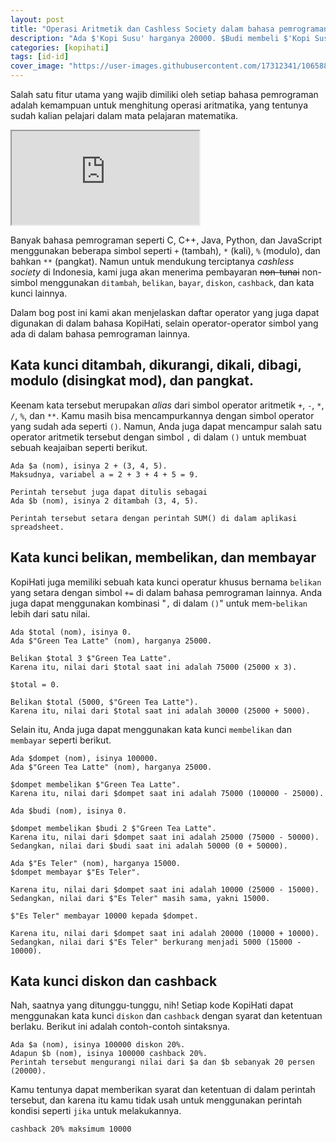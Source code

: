 ```yaml
---
layout: post
title: "Operasi Aritmetik dan Cashless Society dalam bahasa pemrograman KopiHati"
description: "Ada $'Kopi Susu' harganya 20000. $Budi membeli $'Kopi Susu' pakai $nopay cashback 30% maksimum 5000."
categories: [kopihati]
tags: [id-id]
cover_image: "https://user-images.githubusercontent.com/17312341/106588956-ff17cf80-657d-11eb-9041-90a80395930f.jpg"
---
```

Salah satu fitur utama yang wajib dimiliki oleh setiap bahasa pemrograman adalah kemampuan untuk menghitung operasi aritmatika, yang tentunya sudah kalian pelajari dalam mata pelajaran matematika.

<iframe class="w-full h-300" src="https://www.youtube.com/embed/rOzoWoA0b7Q" allow="accelerometer; autoplay; clipboard-write; encrypted-media; gyroscope; picture-in-picture"></iframe>

Banyak bahasa pemrograman seperti C, C++, Java, Python, dan JavaScript menggunakan beberapa simbol seperti `+` (tambah), `*` (kali), `%` (modulo), dan bahkan `**` (pangkat). Namun untuk mendukung terciptanya *cashless society* di Indonesia, kami juga akan menerima pembayaran ~~non-tunai~~ non-simbol menggunakan `ditambah`, `belikan`, `bayar`, `diskon`, `cashback`, dan kata kunci lainnya.

Dalam bog post ini kami akan menjelaskan daftar operator yang juga dapat digunakan di dalam bahasa KopiHati, selain operator-operator simbol yang ada di dalam bahasa pemrograman lainnya.

## Kata kunci ditambah, dikurangi, dikali, dibagi, modulo (disingkat mod), dan pangkat.
Keenam kata tersebut merupakan *alias* dari simbol operator aritmetik `+`, `-`, `*`, `/`, `%`, dan `**`. Kamu masih bisa mencampurkannya dengan simbol operator yang sudah ada seperti `()`. Namun, Anda juga dapat mencampur salah satu operator aritmetik tersebut dengan simbol `,` di dalam `()` untuk membuat sebuah keajaiban seperti berikut.

```
Ada $a (nom), isinya 2 + (3, 4, 5).
Maksudnya, variabel a = 2 + 3 + 4 + 5 = 9.

Perintah tersebut juga dapat ditulis sebagai
Ada $b (nom), isinya 2 ditambah (3, 4, 5).

Perintah tersebut setara dengan perintah SUM() di dalam aplikasi spreadsheet.
```

## Kata kunci belikan, membelikan, dan membayar
KopiHati juga memiliki sebuah kata kunci operatur khusus bernama `belikan` yang setara dengan simbol `+=` di dalam bahasa pemrograman lainnya. Anda juga dapat menggunakan kombinasi "`,` di dalam `()`" untuk mem-`belikan` lebih dari satu nilai.

```
Ada $total (nom), isinya 0.
Ada $"Green Tea Latte" (nom), harganya 25000.

Belikan $total 3 $"Green Tea Latte".
Karena itu, nilai dari $total saat ini adalah 75000 (25000 x 3).

$total = 0.

Belikan $total (5000, $"Green Tea Latte").
Karena itu, nilai dari $total saat ini adalah 30000 (25000 + 5000).
```

Selain itu, Anda juga dapat menggunakan kata kunci `membelikan` dan `membayar` seperti berikut.

```
Ada $dompet (nom), isinya 100000.
Ada $"Green Tea Latte" (nom), harganya 25000.

$dompet membelikan $"Green Tea Latte".
Karena itu, nilai dari $dompet saat ini adalah 75000 (100000 - 25000).

Ada $budi (nom), isinya 0.

$dompet membelikan $budi 2 $"Green Tea Latte".
Karena itu, nilai dari $dompet saat ini adalah 25000 (75000 - 50000).
Sedangkan, nilai dari $budi saat ini adalah 50000 (0 + 50000).

Ada $"Es Teler" (nom), harganya 15000.
$dompet membayar $"Es Teler".

Karena itu, nilai dari $dompet saat ini adalah 10000 (25000 - 15000).
Sedangkan, nilai dari $"Es Teler" masih sama, yakni 15000.

$"Es Teler" membayar 10000 kepada $dompet.

Karena itu, nilai dari $dompet saat ini adalah 20000 (10000 + 10000).
Sedangkan, nilai dari $"Es Teler" berkurang menjadi 5000 (15000 - 10000).
```

## Kata kunci diskon dan cashback
Nah, saatnya yang ditunggu-tunggu, nih! Setiap kode KopiHati dapat menggunakan kata kunci `diskon` dan `cashback` dengan syarat dan ketentuan berlaku. Berikut ini adalah contoh-contoh sintaksnya.

```
Ada $a (nom), isinya 100000 diskon 20%.
Adapun $b (nom), isinya 100000 cashback 20%.
Perintah tersebut mengurangi nilai dari $a dan $b sebanyak 20 persen (20000).
```

Kamu tentunya dapat memberikan syarat dan ketentuan di dalam perintah tersebut, dan karena itu kamu tidak usah untuk menggunakan perintah kondisi seperti `jika` untuk melakukannya.

```
cashback 20% maksimum 10000

```